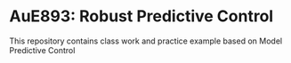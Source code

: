 # AuE893: Robust Predictive Control
This repository contains class work and practice example based on Model Predictive Control 

